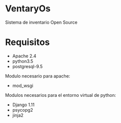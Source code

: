# VentaryOs
Sistema de inventario Open Source

# Requisitos
+ Apache 2.4
+ python3.5
+ postgresql-9.5

Modulo necesario para apache:
+ mod_wsgi

Modulos necesarios para el entorno virtual de python:
+ Django 1.11
+ psycopg2
+ jinja2



